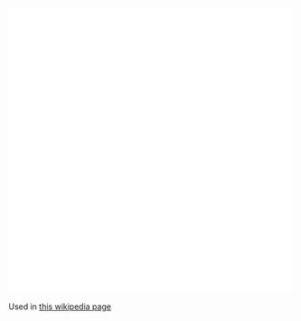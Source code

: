 ![The vector graphic](2-vectorized.svg)

Used in [this wikipedia page](https://en.wikipedia.org/wiki/GlaxoSmithKline)
